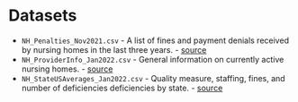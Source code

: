 # Datasets

* `NH_Penalties_Nov2021.csv` - A list of fines and payment denials received by nursing homes in the last three years. - [source](https://data.cms.gov/provider-data/dataset/g6vv-u9sr)
* `NH_ProviderInfo_Jan2022.csv` - General information on currently active nursing homes. - [source](https://data.cms.gov/provider-data/dataset/4pq5-n9py)
* `NH_StateUSAverages_Jan2022.csv` - Quality measure, staffing, fines, and number of deficiencies deficiencies by state. - [source](https://data.cms.gov/provider-data/dataset/xcdc-v8bm)